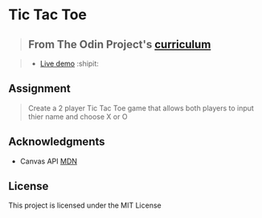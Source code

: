 # Tic Tac Toe

> ## From The Odin Project's [curriculum](https://www.theodinproject.com/courses/javascript/lessons/tic-tac-toe-javascript)

> - [Live demo](https://jakejosephcs.github.io/tictactoe/) :shipit:

## Assignment
> Create a 2 player Tic Tac Toe game that allows both players to input thier name and choose X or O

## Acknowledgments
- Canvas API [MDN](https://developer.mozilla.org/en-US/docs/Web/API/Canvas_API)

## License
This project is licensed under the MIT License
